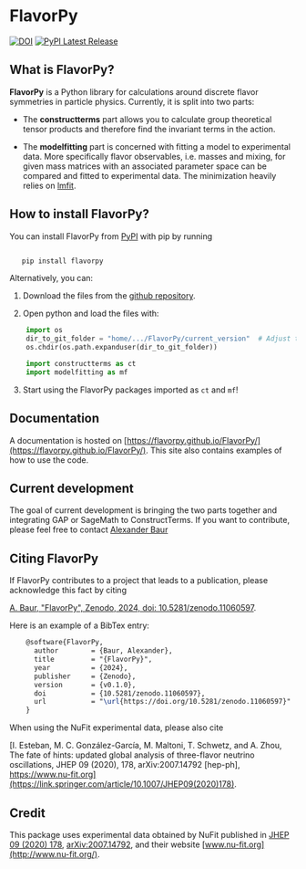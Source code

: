 # FlavorPy

[![DOI](https://zenodo.org/badge/DOI/10.5281/zenodo.11060597.svg)](https://doi.org/10.5281/zenodo.11060597)
[![PyPI Latest Release](https://img.shields.io/pypi/v/flavorpy.svg)](https://pypi.org/project/flavorpy/)


What is FlavorPy?
-----------------

**FlavorPy** is a Python library for calculations around discrete flavor symmetries in particle physics. Currently, it is split into two parts:

* The **constructterms** part allows you to calculate group theoretical tensor products and therefore find the invariant terms in the action.

* The **modelfitting** part is concerned with fitting a model to experimental data. More specifically flavor observables, i.e. masses and mixing, for given mass matrices with an associated parameter space can be compared and fitted to experimental data. The minimization heavily relies on [lmfit](https://lmfit.github.io/lmfit-py/).


How to install FlavorPy?
------------------------

You can install FlavorPy from [PyPI](https://pypi.org/project/flavorpy/) with pip by running

```bash

   pip install flavorpy
```

Alternatively, you can:

1. Download the files from the [github repository](https://github.com/FlavorPy/FlavorPy/). 

2. Open python and load the files with:

```python
    import os
    dir_to_git_folder = "home/.../FlavorPy/current_version"  # Adjust this to your case !!
    os.chdir(os.path.expanduser(dir_to_git_folder))

    import constructterms as ct
    import modelfitting as mf
```

3. Start using the FlavorPy packages imported as `ct` and `mf`!


Documentation
-------------

A documentation is hosted on [https://flavorpy.github.io/FlavorPy/](https://flavorpy.github.io/FlavorPy/).
This site also contains examples of how to use the code.


Current development
-------------------

The goal of current development is bringing the two parts together and integrating GAP or SageMath to ConstructTerms.
If you want to contribute, please feel free to contact [Alexander Baur](mailto:alexander.baur@tum.de)


Citing FlavorPy
---------------

If FlavorPy contributes to a project that leads to a publication, please acknowledge this fact by citing 

[A. Baur, "FlavorPy", Zenodo, 2024, doi: 10.5281/zenodo.11060597](https://doi.org/10.5281/zenodo.11060597).

Here is an example of a BibTex entry:

```tex
    @software{FlavorPy,
      author        = {Baur, Alexander},
      title         = "{FlavorPy}",
      year          = {2024},
      publisher     = {Zenodo},
      version       = {v0.1.0},
      doi           = {10.5281/zenodo.11060597},
      url           = "\url{https://doi.org/10.5281/zenodo.11060597}"
    } 
```

When using the NuFit experimental data, please also cite 

[I. Esteban, M. C. González-García, M. Maltoni, T. Schwetz, and A. Zhou, The fate of hints: updated global analysis of three-flavor neutrino oscillations, JHEP 09 (2020), 178, arXiv:2007.14792 [hep-ph], https://www.nu-fit.org](https://link.springer.com/article/10.1007/JHEP09(2020)178).


Credit
------

This package uses experimental data obtained by NuFit published in [JHEP 09 (2020) 178](http://dx.doi.org/10.1007/JHEP09(2020)178), [arXiv:2007.14792](http://arxiv.org/abs/2007.14792), and their website [www.nu-fit.org](http://www.nu-fit.org/).

